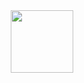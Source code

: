 <div id="header" align="center">
  <img src="https://giphy.com/gifs/funny-mama-hacker-137EaR4vAOCn1S" width="100"/>
</div>
